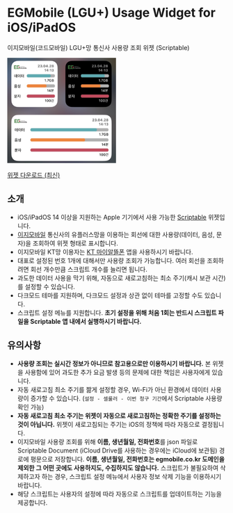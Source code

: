 # EGMobile (LGU+) Usage Widget for iOS/iPadOS
이지모바일(코드모바일) LGU+망 통신사 사용량 조회 위젯 (Scriptable)

<img src="./assets/widget_preview.jpg" alt="widget_preview" width="250"/>

[위젯 다운로드 (최신)](https://github.com/nerious2/egmobile-lg-usage-widget-for-ios/releases/latest)

## 소개

- iOS/iPadOS 14 이상을 지원하는 Apple 기기에서 사용 가능한 [Scriptable](https://apps.apple.com/kr/app/scriptable/id1405459188) 위젯입니다.
- [이지모바일](https://www.egmobile.co.kr/) 통신사의 유플러스망을 이용하는 회선에 대한 사용량(데이터, 음성, 문자)을 조회하여 위젯 형태로 표시합니다.
- 이지모바일 KT망 이용자는 [KT 마이알뜰폰](https://apps.apple.com/kr/app/kt-%EB%A7%88%EC%9D%B4%EC%95%8C%EB%9C%B0%ED%8F%B0/id1639287515) 앱을 사용하시기 바랍니다.
- 대표로 설정된 번호 1개에 대해서만 사용량 조회가 가능합니다. 여러 회선을 조회하려면 회선 개수만큼 스크립트 개수를 늘리면 됩니다.
- 과도한 데이터 사용을 막기 위해, 자동으로 새로고침하는 최소 주기(캐시 보관 시간)를 설정할 수 있습니다.
- 다크모드 테마를 지원하며, 다크모드 설정과 상관 없이 테마를 고정할 수도 있습니다.
- 스크립트 설정 메뉴를 지원합니다. **초기 설정을 위해 처음 1회는 반드시 스크립트 파일을 Scriptable 앱 내에서 실행하시기 바랍니다.**

## 유의사항

- **사용량 조회는 실시간 정보가 아니므로 참고용으로만 이용하시기 바랍니다.** 본 위젯을 사용함에 있어 과도한 추가 요금 발생 등의 문제에 대한 책임은 사용자에게 있습니다.
- 자동 새로고침 최소 주기를 짦게 설정할 경우, Wi-Fi가 아닌 환경에서 데이터 사용량이 증가할 수 있습니다. (`설정 - 셀룰러 - 이번 청구 기간`에서 Scriptable 사용량 확인 가능)
- **자동 새로고침 최소 주기는 위젯이 자동으로 새로고침하는 정확한 주기를 설정하는 것이 아닙니다.** 위젯이 새로고침되는 주기는 iOS의 정책에 따라 자동으로 결정됩니다.
- 이지모바일 사용량 조회를 위해 **이름, 생년월일, 전화번호**를 json 파일로 Scriptable Document (iCloud Drive를 사용하는 경우에는 iCloud에 보관됨) 경로에 평문으로 저장합니다. **이름, 생년월일, 전화번호는 egmobile.co.kr 도메인을 제외한 그 어떤 곳에도 사용하지도, 수집하지도 않습니다.** 스크립트가 불필요하여 삭제하고자 하는 경우, 스크립트 설정 메뉴에서 사용자 정보 삭제 기능을 이용하시기 바랍니다.
- 해당 스크립트는 사용자의 설정에 따라 자동으로 스크립트를 업데이트하는 기능을 제공합니다.
